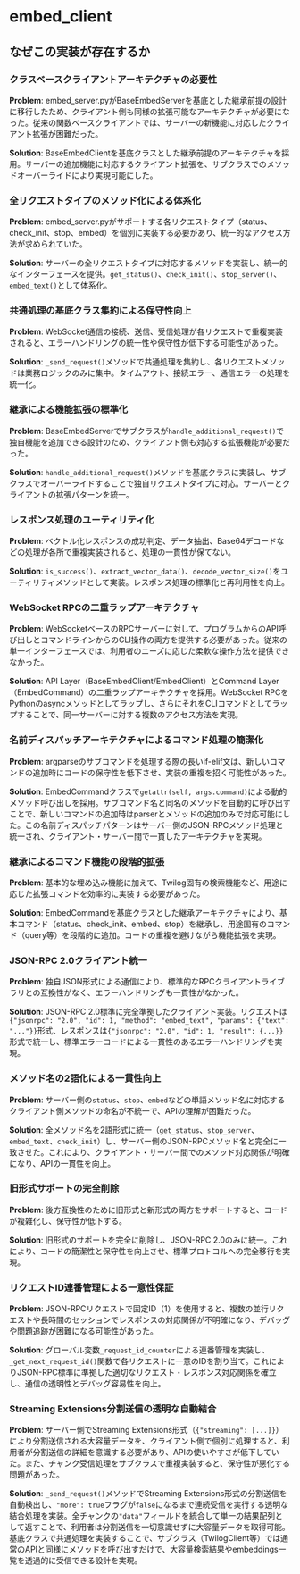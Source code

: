 # embed_client

## なぜこの実装が存在するか

### クラスベースクライアントアーキテクチャの必要性
**Problem**: embed_server.pyがBaseEmbedServerを基底とした継承前提の設計に移行したため、クライアント側も同様の拡張可能なアーキテクチャが必要になった。従来の関数ベースクライアントでは、サーバーの新機能に対応したクライアント拡張が困難だった。

**Solution**: BaseEmbedClientを基底クラスとした継承前提のアーキテクチャを採用。サーバーの追加機能に対応するクライアント拡張を、サブクラスでのメソッドオーバーライドにより実現可能にした。

### 全リクエストタイプのメソッド化による体系化
**Problem**: embed_server.pyがサポートする各リクエストタイプ（status、check_init、stop、embed）を個別に実装する必要があり、統一的なアクセス方法が求められていた。

**Solution**: サーバーの全リクエストタイプに対応するメソッドを実装し、統一的なインターフェースを提供。`get_status()`、`check_init()`、`stop_server()`、`embed_text()`として体系化。

### 共通処理の基底クラス集約による保守性向上
**Problem**: WebSocket通信の接続、送信、受信処理が各リクエストで重複実装されると、エラーハンドリングの統一性や保守性が低下する可能性があった。

**Solution**: `_send_request()`メソッドで共通処理を集約し、各リクエストメソッドは業務ロジックのみに集中。タイムアウト、接続エラー、通信エラーの処理を統一化。

### 継承による機能拡張の標準化
**Problem**: BaseEmbedServerでサブクラスが`handle_additional_request()`で独自機能を追加できる設計のため、クライアント側も対応する拡張機能が必要だった。

**Solution**: `handle_additional_request()`メソッドを基底クラスに実装し、サブクラスでオーバーライドすることで独自リクエストタイプに対応。サーバーとクライアントの拡張パターンを統一。

### レスポンス処理のユーティリティ化
**Problem**: ベクトル化レスポンスの成功判定、データ抽出、Base64デコードなどの処理が各所で重複実装されると、処理の一貫性が保てない。

**Solution**: `is_success()`、`extract_vector_data()`、`decode_vector_size()`をユーティリティメソッドとして実装。レスポンス処理の標準化と再利用性を向上。

### WebSocket RPCの二重ラップアーキテクチャ
**Problem**: WebSocketベースのRPCサーバーに対して、プログラムからのAPI呼び出しとコマンドラインからのCLI操作の両方を提供する必要があった。従来の単一インターフェースでは、利用者のニーズに応じた柔軟な操作方法を提供できなかった。

**Solution**: API Layer（BaseEmbedClient/EmbedClient）とCommand Layer（EmbedCommand）の二重ラップアーキテクチャを採用。WebSocket RPCをPythonのasyncメソッドとしてラップし、さらにそれをCLIコマンドとしてラップすることで、同一サーバーに対する複数のアクセス方法を実現。

### 名前ディスパッチアーキテクチャによるコマンド処理の簡潔化
**Problem**: argparseのサブコマンドを処理する際の長いif-elif文は、新しいコマンドの追加時にコードの保守性を低下させ、実装の重複を招く可能性があった。

**Solution**: EmbedCommandクラスで`getattr(self, args.command)`による動的メソッド呼び出しを採用。サブコマンド名と同名のメソッドを自動的に呼び出すことで、新しいコマンドの追加時はparserとメソッドの追加のみで対応可能にした。この名前ディスパッチパターンはサーバー側のJSON-RPCメソッド処理と統一され、クライアント・サーバー間で一貫したアーキテクチャを実現。

### 継承によるコマンド機能の段階的拡張
**Problem**: 基本的な埋め込み機能に加えて、Twilog固有の検索機能など、用途に応じた拡張コマンドを効率的に実装する必要があった。

**Solution**: EmbedCommandを基底クラスとした継承アーキテクチャにより、基本コマンド（status、check_init、embed、stop）を継承し、用途固有のコマンド（query等）を段階的に追加。コードの重複を避けながら機能拡張を実現。

### JSON-RPC 2.0クライアント統一
**Problem**: 独自JSON形式による通信により、標準的なRPCクライアントライブラリとの互換性がなく、エラーハンドリングも一貫性がなかった。

**Solution**: JSON-RPC 2.0標準に完全準拠したクライアント実装。リクエストは`{"jsonrpc": "2.0", "id": 1, "method": "embed_text", "params": {"text": "..."}}`形式、レスポンスは`{"jsonrpc": "2.0", "id": 1, "result": {...}}`形式で統一し、標準エラーコードによる一貫性のあるエラーハンドリングを実現。

### メソッド名の2語化による一貫性向上
**Problem**: サーバー側の`status`、`stop`、`embed`などの単語メソッド名に対応するクライアント側メソッドの命名が不統一で、APIの理解が困難だった。

**Solution**: 全メソッド名を2語形式に統一（`get_status`、`stop_server`、`embed_text`、`check_init`）し、サーバー側のJSON-RPCメソッド名と完全に一致させた。これにより、クライアント・サーバー間でのメソッド対応関係が明確になり、APIの一貫性を向上。

### 旧形式サポートの完全削除
**Problem**: 後方互換性のために旧形式と新形式の両方をサポートすると、コードが複雑化し、保守性が低下する。

**Solution**: 旧形式のサポートを完全に削除し、JSON-RPC 2.0のみに統一。これにより、コードの簡潔性と保守性を向上させ、標準プロトコルへの完全移行を実現。

### リクエストID連番管理による一意性保証
**Problem**: JSON-RPCリクエストで固定ID（1）を使用すると、複数の並行リクエストや長時間のセッションでレスポンスの対応関係が不明確になり、デバッグや問題追跡が困難になる可能性があった。

**Solution**: グローバル変数`_request_id_counter`による連番管理を実装し、`_get_next_request_id()`関数で各リクエストに一意のIDを割り当て。これによりJSON-RPC標準に準拠した適切なリクエスト・レスポンス対応関係を確立し、通信の透明性とデバッグ容易性を向上。

### Streaming Extensions分割送信の透明な自動結合
**Problem**: サーバー側でStreaming Extensions形式（`{"streaming": [...]}`）により分割送信される大容量データを、クライアント側で個別に処理すると、利用者が分割送信の詳細を意識する必要があり、APIの使いやすさが低下していた。また、チャンク受信処理をサブクラスで重複実装すると、保守性が悪化する問題があった。

**Solution**: `_send_request()`メソッドでStreaming Extensions形式の分割送信を自動検出し、`"more": true`フラグが`false`になるまで連続受信を実行する透明な結合処理を実装。全チャンクの`"data"`フィールドを統合して単一の結果配列として返すことで、利用者は分割送信を一切意識せずに大容量データを取得可能。基底クラスで共通処理を実装することで、サブクラス（TwilogClient等）では通常のAPIと同様にメソッドを呼び出すだけで、大容量検索結果やembeddings一覧を透過的に受信できる設計を実現。
